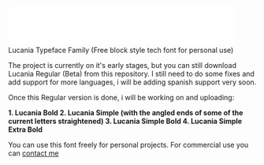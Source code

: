 <img src="images_readme/lucania-logo-github.png"> </img><br>
Lucania Typeface Family (Free block style tech font for personal use)

The project is currently on it's early stages, but you can still download
Lucania Regular (Beta) from this repository. I still need to do some fixes
and add support for more languages, i will be adding spanish support very 
soon.<br>

Once this Regular version is done, i will be working on and uploading:<br>

<b>
1. Lucania Bold
2. Lucania Simple (with the angled ends of some of the current letters straightened)
3. Lucania Simple Bold
4. Lucania Simple Extra Bold 
</b><br>

You can use this font freely for personal projects. For commercial use you can <a href="eenster@gmail.com"> contact me </a>

